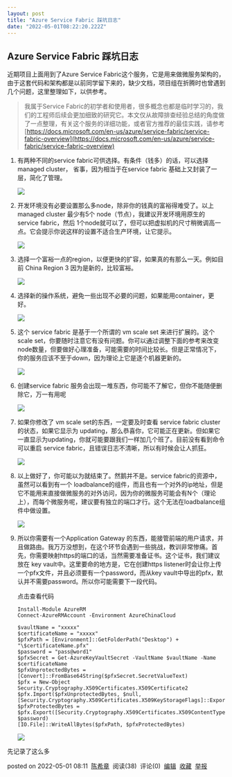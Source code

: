 ```yaml
---
layout: post
title: "Azure Service Fabric 踩坑日志"
date: "2022-05-01T08:22:20.222Z"
---
```

Azure Service Fabric 踩坑日志
-------------------------

近期项目上面用到了Azure Service Fabric这个服务，它是用来做微服务架构的，由于这套代码和架构都是以前同学留下来的，缺少文档，项目组在折腾时也曾遇到几个问题，这里整理如下，以供参考。

> 我属于Service Fabric的初学者和使用者，很多概念也都是临时学习的，我们的工程师后续会更加细致的研究它。本文仅从故障排查经验总结的角度做了一点整理，有关这个服务的详细功能，或者官方推荐的最佳实践，请参考 [https://docs.microsoft.com/en-us/azure/service-fabric/service-fabric-overview](https://docs.microsoft.com/en-us/azure/service-fabric/service-fabric-overview)

1.  有两种不同的service fabric可供选择。有条件（钱多）的话，可以选择 managed cluster， 省事，因为相当于在service fabric 基础上又封装了一层，简化了管理。
    
    ![](https://img2022.cnblogs.com/blog/9072/202205/9072-20220501073127971-164422920.png)
    
2.  开发环境没有必要设置那么多node，除非你的钱真的富裕得难受了。以上 managed cluster 最少有5个 node（节点），我建议开发环境用原生的 service fabric，然后 1个node就可以了，但可以把虚拟机的尺寸稍微调高一点。它会提示你说这样的设置不适合生产环境，让它提示。
    
    ![](https://img2022.cnblogs.com/blog/9072/202205/9072-20220501073729072-671752886.png)
    
3.  选择一个富裕一点的region，以便更快的扩容，如果真的有那么一天。例如目前 China Region 3 因为是新的，比较富裕。
    
    ![](https://img2022.cnblogs.com/blog/9072/202205/9072-20220501073906554-1602649159.png)
    
4.  选择新的操作系统，避免一些出现不必要的问题，如果能用container，更好。
    
    ![](https://img2022.cnblogs.com/blog/9072/202205/9072-20220501074016866-750250871.png)
    
5.  这个 service fabric 是基于一个所谓的 vm scale set 来进行扩展的。这个scale set，你要随时注意它有没有问题。你可以通过调整下面的参考来改变node数量，但要做好心理准备，可能需要的时间比较长。但是正常情况下，你的服务应该不至于down，因为理论上它是逐个机器更新的。
    
    ![](https://img2022.cnblogs.com/blog/9072/202205/9072-20220501074317731-2062600612.png)
    
6.  创建service fabric 服务会出现一堆东西，你可能不了解它，但你不能随便删除它，万一有用呢
    
    ![](https://img2022.cnblogs.com/blog/9072/202205/9072-20220501075206245-1425458773.png)
    
7.  如果你修改了 vm scale set的东西，一定要及时查看 service fabric cluster的状态，如果它显示为 updating，那么恭喜你，它可能正在更新。但如果它一直显示为updating，你就可能要跟我们一样加几个班了。目前没有看到命令可以重启 service fabric，且错误日志不清晰，所以有时候会让人抓狂。
    
    ![](https://img2022.cnblogs.com/blog/9072/202205/9072-20220501075615356-86416906.png)
    
8.  以上做好了，你可能以为就结束了。然鹅并不是。service fabric的资源中，虽然可以看到有一个 loadbalance的组件，而且也有一个对外的ip地址，但是它不能用来直接做微服务的对外访问，因为你的微服务可能会有N个（理论上），而每个微服务呢，建议要有独立的端口才行。这个无法在loadbalance组件中做设置。
    
    ![](https://img2022.cnblogs.com/blog/9072/202205/9072-20220501080036247-151648649.png)
    
9.  所以你需要有一个Application Gateway 的东西，能接管前端的用户请求，并且做路由。我万万没想到，在这个环节会遇到一些挑战，教训非常惨痛。首先，你需要映射https的端口的话，当然需要准备证书。这个证书，我们建议放在 key vault中。这里要命的地方是，它在创建https listener时会让你上传一个pfx文件，并且必须要有一个password，而从key vault中导出的pfx，默认并不需要password。所以你可能需要下一段代码。
    
    点击查看代码
    
        Install-Module AzureRM
        Connect-AzureRMAccount -Environment AzureChinaCloud
        
        $vaultName = "xxxxx"
        $certificateName = "xxxxx"
        $pfxPath = [Environment]::GetFolderPath("Desktop") + "\$certificateName.pfx"
        $password = "pass@word1"
        $pfxSecret = Get-AzureKeyVaultSecret -VaultName $vaultName -Name $certificateName
        $pfxUnprotectedBytes = [Convert]::FromBase64String($pfxSecret.SecretValueText)
        $pfx = New-Object Security.Cryptography.X509Certificates.X509Certificate2
        $pfx.Import($pfxUnprotectedBytes, $null, [Security.Cryptography.X509Certificates.X509KeyStorageFlags]::Exportable)
        $pfxProtectedBytes = $pfx.Export([Security.Cryptography.X509Certificates.X509ContentType]::Pkcs12, $password)
        [IO.File]::WriteAllBytes($pfxPath, $pfxProtectedBytes)
    
    ![](https://img2022.cnblogs.com/blog/9072/202205/9072-20220501080726133-342461248.png)
    

先记录了这么多

posted on 2022-05-01 08:11  [陈希章](https://www.cnblogs.com/chenxizhang/)  阅读(38)  评论(0)  [编辑](https://i.cnblogs.com/EditPosts.aspx?postid=16212169)  [收藏](javascript:void(0))  [举报](javascript:void(0))